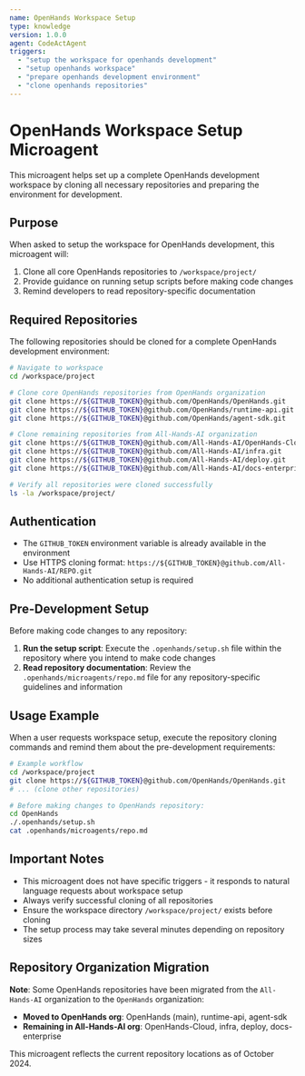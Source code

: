 ```yaml
---
name: OpenHands Workspace Setup
type: knowledge
version: 1.0.0
agent: CodeActAgent
triggers:
  - "setup the workspace for openhands development"
  - "setup openhands workspace"
  - "prepare openhands development environment"
  - "clone openhands repositories"
---
```


# OpenHands Workspace Setup Microagent

This microagent helps set up a complete OpenHands development workspace by cloning all necessary repositories and preparing the environment for development.

## Purpose

When asked to setup the workspace for OpenHands development, this microagent will:

1. Clone all core OpenHands repositories to `/workspace/project/`
2. Provide guidance on running setup scripts before making code changes
3. Remind developers to read repository-specific documentation

## Required Repositories

The following repositories should be cloned for a complete OpenHands development environment:

```bash
# Navigate to workspace
cd /workspace/project

# Clone core OpenHands repositories from OpenHands organization
git clone https://${GITHUB_TOKEN}@github.com/OpenHands/OpenHands.git
git clone https://${GITHUB_TOKEN}@github.com/OpenHands/runtime-api.git
git clone https://${GITHUB_TOKEN}@github.com/OpenHands/agent-sdk.git

# Clone remaining repositories from All-Hands-AI organization
git clone https://${GITHUB_TOKEN}@github.com/All-Hands-AI/OpenHands-Cloud.git
git clone https://${GITHUB_TOKEN}@github.com/All-Hands-AI/infra.git
git clone https://${GITHUB_TOKEN}@github.com/All-Hands-AI/deploy.git
git clone https://${GITHUB_TOKEN}@github.com/All-Hands-AI/docs-enterprise.git

# Verify all repositories were cloned successfully
ls -la /workspace/project/
```

## Authentication

- The `GITHUB_TOKEN` environment variable is already available in the environment
- Use HTTPS cloning format: `https://${GITHUB_TOKEN}@github.com/All-Hands-AI/REPO.git`
- No additional authentication setup is required

## Pre-Development Setup

Before making code changes to any repository:

1. **Run the setup script**: Execute the `.openhands/setup.sh` file within the repository where you intend to make code changes
2. **Read repository documentation**: Review the `.openhands/microagents/repo.md` file for any repository-specific guidelines and information

## Usage Example

When a user requests workspace setup, execute the repository cloning commands and remind them about the pre-development requirements:

```bash
# Example workflow
cd /workspace/project
git clone https://${GITHUB_TOKEN}@github.com/OpenHands/OpenHands.git
# ... (clone other repositories)

# Before making changes to OpenHands repository:
cd OpenHands
./.openhands/setup.sh
cat .openhands/microagents/repo.md
```

## Important Notes

- This microagent does not have specific triggers - it responds to natural language requests about workspace setup
- Always verify successful cloning of all repositories
- Ensure the workspace directory `/workspace/project/` exists before cloning
- The setup process may take several minutes depending on repository sizes

## Repository Organization Migration

**Note**: Some OpenHands repositories have been migrated from the `All-Hands-AI` organization to the `OpenHands` organization:

- **Moved to OpenHands org**: OpenHands (main), runtime-api, agent-sdk
- **Remaining in All-Hands-AI org**: OpenHands-Cloud, infra, deploy, docs-enterprise

This microagent reflects the current repository locations as of October 2024.